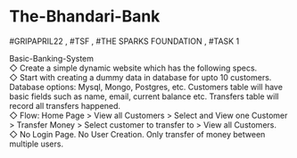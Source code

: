 # The-Bhandari-Bank

#GRIPAPRIL22 , #TSF , #THE SPARKS FOUNDATION , #TASK 1

Basic-Banking-System <br>
◇ Create a simple dynamic website which has the following specs. <br>
◇ Start with creating a dummy data in database for upto 10 customers. Database options: Mysql, Mongo, Postgres, etc. Customers table will have basic fields such as name, email, current balance etc. Transfers table will record all transfers happened. <br>
◇ Flow: Home Page > View all Customers > Select and View one Customer > Transfer Money > Select customer to transfer to > View all Customers. <br>
◇ No Login Page. No User Creation. Only transfer of money between multiple users. <br>
